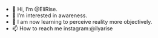- 👋 Hi, I’m @EliRise.
- 👀 I’m interested in awareness.
- 🌱 I am now learning to perceive reality more objectively.
- 📫 How to reach me instagram:@ilyarise

<!---
EliRise/EliRise is a ✨ special ✨ repository because its `README.md` (this file) appears on your GitHub profile.
You can click the Preview link to take a look at your changes.
--->


